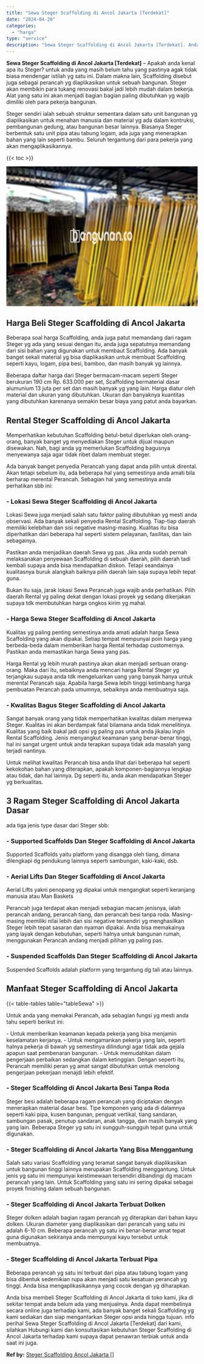 ```yaml
---
title: "Sewa Steger Scaffolding di Ancol Jakarta [Terdekat]"
date: "2024-04-20"
categories: 
  - "harga"
type: "service"
description: "Sewa Steger Scaffolding di Ancol Jakarta [Terdekat]. Anda bisa membeli Steger Scaffolding di Ancol Jakarta di toko kami, jika di sekitar tempat anda belum ad..."
---
```


**Sewa Steger Scaffolding di Ancol Jakarta \[Terdekat\]** – Apakah anda kenal apa itu Steger? untuk anda yang masih belum tahu yang pastinya agak tidak biasa mendengar istilah yg satu ini. Dalam makna lain, Scaffolding disebut juga sebagai perancah yg diaplikasikan untuk sebuah bangunan. Steger akan membikin para tukang renovasi bakal jadi lebih mudah dalam bekerja. Alat yang satu ini akan menjadi bagian bagian paling dibutuhkan yg wajib dimiliki oleh para pekerja bangunan.

Steger sendiri ialah sebuah struktur sementara dalam satu unit bangunan yg diaplikasikan untuk menahan manusia dan material yg ada dalam kontruksi, pembangunan gedung, atau bangunan besar lainnya. Biasanya Steger berbentuk satu unit pipa atau tabung logam, ada juga yang menerapkan bahan yang lain seperti bambu. Seluruh tergantung dari para pekerja yang akan mengaplikasikannya.

{{< toc >}}

![Sewa Steger Scaffolding di Ancol Jakarta [Terdekat]](/images/sewa-scaffolding-steger-11.png)

## Harga Beli Steger Scaffolding di Ancol Jakarta

Beberapa soal harga Scaffolding, anda juga patut memandang dari ragam Steger yg ada yang sesuai dengan itu, anda juga sepatutnya memandang dari sisi bahan yang digunakan untuk membaut Scaffolding. Ada banyak banget sekali material yg bisa diaplikasikan untuk membuat Scaffolding seperti kayu, logam, pipa besi, bamboo, dan masih banyak yg lainnya.

Beberapa daftar harga dari Steger bermacam-macam seperti Steger berukuran 190 cm Rp. 633.000 per set, Scaffolding bermaterial dasar alumunium 13 juta per set dan masih banyak yg yang lain. Harga diatur oleh material dan ukuran yang dibutuhkan. Ukuran dan banyaknya kuantitas yang dibutuhkan karenanya semakin besar biaya yang patut anda bayarkan.

## Rental Steger Scaffolding di Ancol Jakarta

Memperhatikan kebutuhan Scaffolding betul-betul diperlukan oleh orang-orang, banyak banget yg menyediakan Steger untuk dijual maupun disewakan. Nah, bagi anda yg memerlukan Scaffolding bagusnya menyewanya saja agar tidak ribet dalam membuat steger.

Ada banyak banget penyedia Perancah yang dapat anda pilih untuk dirental. Akan tetapi sebelum itu, ada beberapa hal yang semestinya anda amati bila berharap merental Perancah. Sebagian hal yang semestinya anda perhatikan sbb ini:

### \- Lokasi Sewa Steger Scaffolding di Ancol Jakarta

Lokasi Sewa juga menjadi salah satu faktor paling dibutuhkan yg mesti anda observasi. Ada banyak sekali penyedia Rental Scaffolding. Tiap-tiap daerah memiliki kelebihan dan sisi negative masing-masing. Kualitas itu bisa diperhatikan dari beberapa hal seperti sistem pelayanan, fasilitas, dan lain sebagainya.

Pastikan anda menjadikan daerah Sewa yg pas. Jika anda sudah pernah melaksanakan penyewaan Scaffolding di sebuah daerah, pilih daerah tadi kembali supaya anda bisa mendapatkan diskon. Tetapi seandainya kualitasnya buruk alangkah baiknya pilih daerah lain saja supaya lebih tepat guna.

Bukan itu saja, jarak lokasi Sewa Perancah juga wajib anda perhatikan. Pilih daerah Rental yg paling dekat dengan lokasi proyek yg sedang dikerjakan supaya tdk membutuhkan harga ongkos kirim yg mahal.

### \- Harga Sewa Steger Scaffolding di Ancol Jakarta

Kualitas yg paling penting semestinya anda amati adalah harga Sewa Scaffolding yang akan dipakai. Setiap tempat mempunyai poin harga yang berbeda-beda dalam memberikan harga Rental terhadap customernya. Pastikan anda memastikan harga Sewa yang pas.

Harga Rental yg lebih murah pastinya akan akan menjadi serbuan orang-orang. Maka dari itu, sebaiknya anda mencari harga Rental Steger yg terjangkau supaya anda tdk mengeluarkan uang yang banyak hanya untuk merental Perancah saja. Apabila harga Sewa lebih tinggi ketimbang harga pembuatan Perancah pada umumnya, sebaiknya anda membuatnya saja.

### \- Kwalitas Bagus Steger Scaffolding di Ancol Jakarta

Sangat banyak orang yang tidak memperhatikan kwalitas dalam menyewa Steger. Kualitas ini akan berdampak fatal bilamana anda tidak menelitinya. Kualitas yang baik bakal jadi opsi yg paling pas untuk anda jikalau ingin Rental Scaffolding. Jenis menyangkut keamanan yang benar-benar tinggi, hal ini sangat urgent untuk anda terapkan supaya tidak ada masalah yang terjadi nantinya.

Untuk melihat kwalitas Perancah bisa anda lihat dari beberapa hal seperti kekokohan bahan yang diterapkan, apakah komponen-bagiannya lengkap atau tidak, dan hal lainnya. Dg seperti itu, anda akan mendapatkan Steger yg berkualitas.

## 3 Ragam Steger Scaffolding di Ancol Jakarta Dasar

ada tiga jenis type dasar dari Steger sbb:

### \- Supported Scaffolds Dan Steger Scaffolding di Ancol Jakarta

Supported Scaffolds yaitu platform yang disangga oleh tiang, dimana dilengkapi dg pendukung lainnya seperti sambungan, kaki-kaki, dsb.

### \- Aerial Lifts Dan Steger Scaffolding di Ancol Jakarta

Aerial Lifts yakni penopang yg dipakai untuk mengangkat seperti keranjang manusia atau Man Baskets

Perancah juga terdapat akan menjadi sebagian macam jenisnya, ialah perancah andang, perancah tiang, dan perancah besi tanpa roda. Masing-masing memiliki nilai lebih dan sisi negative tersendiri yg menghasilkan Steger lebih tepat sasaran dan nyaman dipakai. Anda bisa memakainya yang layak dengan kebutuhan, seperti halnya untuk bangunan rumah, menggunakan Perancah andang menjadi pilihan yg paling pas.

### \- Suspended Scaffolds Dan Steger Scaffolding di Ancol Jakarta

Suspended Scaffolds adalah platform yang tergantung dg tali atau lainnya.

## Manfaat Steger Scaffolding di Ancol Jakarta

{{< table-tables table="tableSewa" >}}

Untuk anda yang memakai Perancah, ada sebagian fungsi yg mesti anda tahu seperti berikut ini:

\- Untuk memberikan keamanan kepada pekerja yang bisa menjamin keselamatan kerjanya. - Untuk mengamankan pekerja yang lain, seperti halnya pekerja di bawah yg semestinya dilindungi agar tidak ada gejala apapun saat pembenaran bangunan. - Untuk memudahkan dalam pengerjaan perbaikan sedangkan dalam ketinggian. Dengan seperti itu, Perancah memiliki peran yg amat sangat dibutuhkan untuk menolong pengerjaan pekerjaan menajdi lebih efektif.

### \- Steger Scaffolding di Ancol Jakarta Besi Tanpa Roda

Steger besi adalah beberapa ragam perancah yang diciptakan dengan menerapkan material dasar besi. Tipe komponen yang ada di dalamnya seperti kaki pipa, kusen bangunan, penguat vertikal, tiang sandaran, sambungan pasak, penutup sandaran, anak tangga, dan masih banyak yang yang lain. Beberapa Steger yg satu ini sungguh-sungguh tepat guna untuk digunakan.

### \- Steger Scaffolding di Ancol Jakarta Yang Bisa Menggantung

Salah satu variasi Scaffolding yang teramat sangat banyak diaplikasikan untuk bangunan tinggi lainnya merupakan Scaffolding menggantung. Untuk jenis yg satu ini mempunyai keistimewaan tersendiri dibandingi dg macam perancah yang lain. Untuk Scaffolding yang satu ini sering dipakai sebagai proyek finishing dalam sebuah bangunan.

### \- Steger Scaffolding di Ancol Jakarta Terbuat Dolken

Steger dolken adalah bagian ragam perancah yg diterapkan dari bahan kayu dolken. Ukuran diameter yang diaplikasikan dari perancah yang satu ini adalah 6-10 cm. Beberapa perancah yg satu ini benar-benar amat tepat guna digunakan sekiranya anda mempunyai kayu tersebut untuk membuatnya.

### \- Steger Scaffolding di Ancol Jakarta Terbuat Pipa

Beberapa perancah yg satu ini terbuat dari pipa atau tabung logam yang bisa dibentuk sedemikian rupa akan menjadi satu kesatuan perancah yg tinggi. Anda bisa mengaplikasikannya yang cocok dengan yg diharapkan.

Anda bisa membeli Steger Scaffolding di Ancol Jakarta di toko kami, jika di sekitar tempat anda belum ada yang menjualnya. Anda dapat membelinya secara online juga terhadap kami, ada banyak banget sekali Scaffolding yg kami sediakan dan siap mengantarkan Steger opsi anda hingga tujuan. info perihal Sewa Steger Scaffolding di Ancol Jakarta \[Terdekat\] dari kami, silahkan Hubungi kami dan konsultasikan kebutuhan Steger Scaffolding di Ancol Jakarta terhadap kami supaya dapat penawran terbiak untuk anda saat ini juga.

**Ref by:** [Steger Scaffolding Ancol Jakarta []](https://id.wikipedia.org/wiki/Steger)
